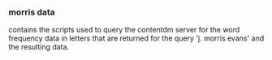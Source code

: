 ### morris data

contains the scripts used to query the contentdm server for the word frequency data in letters that are returned for the query 'j. morris evans' and the resulting data.
